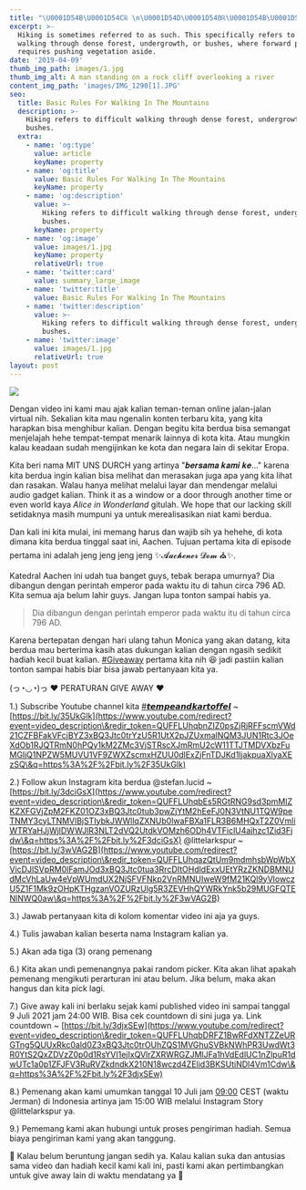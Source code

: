 ```yaml
---
title: "\U0001D54B\U0001D54Cℝ \n\U0001D54D\U0001D540ℝ\U0001D54B\U0001D54C\U0001D538\U0001D543 \U0001D542\U0001D53C \U0001D54A\U0001D538\U0001D543\U0001D538ℍ \U0001D54A\U0001D538\U0001D54B\U0001D54C \U0001D54Cℕ\U0001D53C\U0001D54Aℂ\U0001D546'\U0001D54A \U0001D54E\U0001D546ℝ\U0001D543\U0001D53B \nℍ\U0001D53Cℝ\U0001D540\U0001D54B\U0001D538\U0001D53E\U0001D53C \U0001D54A\U0001D540\U0001D54B\U0001D53C \U0001F3F0 | MIT UNS DURCH AACHEN | EPISODE #1 \U0001F46B| #1 GIVEAWAY"
excerpt: >-
  Hiking is sometimes referred to as such. This specifically refers to difficult
  walking through dense forest, undergrowth, or bushes, where forward progress
  requires pushing vegetation aside.
date: '2019-04-09'
thumb_img_path: images/1.jpg
thumb_img_alt: A man standing on a rock cliff overlooking a river
content_img_path: 'images/IMG_1290[1].JPG'
seo:
  title: Basic Rules For Walking In The Mountains
  description: >-
    Hiking refers to difficult walking through dense forest, undergrowth, or
    bushes.
  extra:
    - name: 'og:type'
      value: article
      keyName: property
    - name: 'og:title'
      value: Basic Rules For Walking In The Mountains
      keyName: property
    - name: 'og:description'
      value: >-
        Hiking refers to difficult walking through dense forest, undergrowth, or
        bushes.
      keyName: property
    - name: 'og:image'
      value: images/1.jpg
      keyName: property
      relativeUrl: true
    - name: 'twitter:card'
      value: summary_large_image
    - name: 'twitter:title'
      value: Basic Rules For Walking In The Mountains
    - name: 'twitter:description'
      value: >-
        Hiking refers to difficult walking through dense forest, undergrowth, or
        bushes.
    - name: 'twitter:image'
      value: images/1.jpg
      relativeUrl: true
layout: post
---
```

![](/\_static/app-assets/Brown%20and%20Beige%20London%20Travel%20Collection%20YouTube%20Thumbnail.png)

Dengan video ini kami mau ajak kalian teman-teman online jalan-jalan virtual nih. Sekalian kita mau ngenalin konten terbaru kita, yang kita harapkan bisa menghibur kalian. Dengan begitu kita berdua bisa semangat menjelajah hehe tempat-tempat menarik lainnya di kota kita. Atau mungkin kalau keadaan sudah mengijinkan ke kota dan negara lain di sekitar Eropa.

Kita beri nama MIT UNS DURCH yang artinya "𝒃𝒆𝒓𝒔𝒂𝒎𝒂 𝒌𝒂𝒎𝒊 𝒌𝒆..." karena kita berdua ingin kalian bisa melihat dan merasakan juga apa yang kita lihat dan rasakan. Walau hanya melihat melalui layar dan mendengar melalui audio gadget kalian. Think it as a window or a door through another time or even world kaya *Alice in Wonderland* gitulah. We hope that our lacking skill setidaknya masih mumpuni ya untuk merealisasikan niat kami berdua.

Dan kali ini kita mulai, ini memang harus dan wajib sih ya hehehe, di kota dimana kita berdua tinggal saat ini, Aachen. Tujuan pertama kita di episode pertama ini adalah jeng jeng jeng jeng ✨𝓐𝓪𝓬𝓱𝓮𝓷𝓮𝓻 𝓓𝓸𝓶 ⛪✨.

Katedral Aachen ini udah tua banget guys, tebak berapa umurnya? Dia dibangun dengan perintah emperor pada waktu itu di tahun circa 796 AD. Kita semua aja belum lahir guys. Jangan lupa tonton sampai habis ya.

> Dia dibangun dengan perintah emperor pada waktu itu di tahun circa 796 AD.

Karena bertepatan dengan hari ulang tahun Monica yang akan datang, kita berdua mau berterima kasih atas dukungan kalian dengan ngasih sedikit hadiah kecil buat kalian. [#Giveaway](https://www.youtube.com/hashtag/giveaway) pertama kita nih 😆 jadi pastiin kalian tonton sampai habis biar bisa jawab pertanyaan kita ya.

(っ◔◡◔)っ ♥ PERATURAN GIVE AWAY ♥

1.)  Subscribe Youtube channel kita
[#𝙩𝙚𝙢𝙥𝙚𝙖𝙣𝙙𝙠𝙖𝙧𝙩𝙤𝙛𝙛𝙚𝙡](https://www.youtube.com/hashtag/tempeandkartoffel) ~ [https://bit.ly/35UkGlk](https://www.youtube.com/redirect?event=video_description\&redir_token=QUFFLUhqbnZIZ0psZjRjRFFscmVWd21CZFBFakVFcjBYZ3xBQ3Jtc0trYzU5R1UtX2pJZUxmalNQM3JUN1Rtc3JOeXdOb1RJQTRmN0hPQy1kM2ZMc3VjSTRscXJmRmU2cW11TTJTMDVXbzFuMGljQ1NPZW5MUVU1VF9ZWXZscmxHZUU0dlExZjFnTDJKd1ljakpuaXlyaXEzSQ\&q=https%3A%2F%2Fbit.ly%2F35UkGlk)

2.) Follow akun Instagram kita berdua
@stefan.lucid ~ [https://bit.ly/3dciGsX](https://www.youtube.com/redirect?event=video_description\&redir_token=QUFFLUhqbEs5RGtRNG9sd3pmMlZKZXFGVjZpM2FKZ01OZ3xBQ3Jtc0tub3pwZjYtM2hEeFJ0N3VtNU1TQW9peTNMY3cyLTNMVlBjSTIybkJWWllqZXNUb0lwaFBXa1FLR3B6MHQxT2Z0VmliWTRYaHJjWjlDWWJlR3NLT2dVQ2UtdkVOMzh6ODh4VTFiclU4ajhzc1Zid3Fjdw\&q=https%3A%2F%2Fbit.ly%2F3dciGsX)
@littelarkspur ~ [https://bit.ly/3wVAG2B](https://www.youtube.com/redirect?event=video_description\&redir_token=QUFFLUhqazQtUm9mdmhsbWpWbXVicDJlSVpRM0lFamJOd3xBQ3Jtc0tua3RrcDItOHdldExxUEtYRzZKNDBMNUdMcVhLaUw4eVpWUmdUX2NjSFVFNkp2VnRMNUIweW9fM21KQl9yVlowczU5Z1F1Mk9zOHpKTHgzanVOZURzUlg5R3ZEVHhQYWRkYnk5b29MUGFQTENlNWQ0aw\&q=https%3A%2F%2Fbit.ly%2F3wVAG2B)

3.) Jawab pertanyaan kita di kolom komentar video ini aja ya guys.

4.) Tulis jawaban kalian beserta nama Instagram kalian ya.

5.) Akan ada tiga (3) orang pemenang

6.) Kita akan undi pemenangnya pakai random picker. Kita akan lihat apakah pemenang mengikuti perarturan ini atau belum. Jika belum, maka akan hangus dan kita pick lagi.

7.) Give away kali ini berlaku sejak kami published video ini sampai tanggal 9 Juli 2021 jam 24:00 WIB. Bisa cek countdown di sini juga ya.
Link countdown ~ [https://bit.ly/3djxSEw](https://www.youtube.com/redirect?event=video_description\&redir_token=QUFFLUhqbDRFZ1BwRFdXNTZZeURGTng5QUUxRkc0ald0Z3xBQ3Jtc0trOUhZQS1MVGhuSVBkNWhPR3UwdWt3R0YtS2QxZDVzZ0p0d1RsYVI1ejIxQVlrZXRWRGZJMlJFa1hVdEdlUC1nZlpuR1dwUTc1a0p1ZFJFV3RuRVZkdndkX210N18wczd4ZElid3BKSUtiNDl4Vm1Cdw\&q=https%3A%2F%2Fbit.ly%2F3djxSEw)

8.) Pemenang akan kami umumkan tanggal 10 Juli jam [09:00](https://www.youtube.com/watch?v=S_EFXv8bPwc\&t=540s) CEST (waktu Jerman) di Indonesia artinya jam 15:00 WIB melalui Instagram Story @littelarkspur ya.

9.) Pememang kami akan hubungi untuk proses pengiriman hadiah. Semua biaya pengiriman kami yang akan tanggung.

💖 Kalau belum beruntung jangan sedih ya. Kalau kalian suka dan antusias sama video dan hadiah kecil kami kali ini, pasti kami akan pertimbangkan untuk give away lain di waktu mendatang ya 💖
